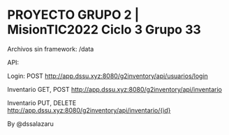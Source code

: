 # PROYECTO GRUPO 2 \| MisionTIC2022 Ciclo 3 Grupo 33

Archivos sin framework: /data

API:

Login: POST http://app.dssu.xyz:8080/g2inventory/api/usuarios/login

Inventario GET, POST http://app.dssu.xyz:8080/g2inventory/api/inventario

Inventario PUT, DELETE http://app.dssu.xyz:8080/g2inventory/api/inventario/{id}

By @dssalazaru
